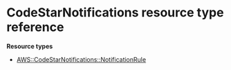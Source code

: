 # CodeStarNotifications resource type reference<a name="AWS_CodeStarNotifications"></a>

**Resource types**
+ [AWS::CodeStarNotifications::NotificationRule](aws-resource-codestarnotifications-notificationrule.md)